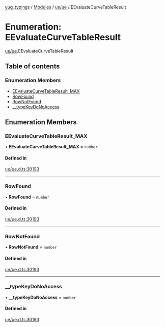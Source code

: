[yug_typings](../README.md) / [Modules](../modules.md) / [ue/ue](../modules/ue_ue.md) / EEvaluateCurveTableResult

# Enumeration: EEvaluateCurveTableResult

[ue/ue](../modules/ue_ue.md).EEvaluateCurveTableResult

## Table of contents

### Enumeration Members

- [EEvaluateCurveTableResult\_MAX](ue_ue.EEvaluateCurveTableResult.md#eevaluatecurvetableresult_max)
- [RowFound](ue_ue.EEvaluateCurveTableResult.md#rowfound)
- [RowNotFound](ue_ue.EEvaluateCurveTableResult.md#rownotfound)
- [\_\_typeKeyDoNoAccess](ue_ue.EEvaluateCurveTableResult.md#__typekeydonoaccess)

## Enumeration Members

### EEvaluateCurveTableResult\_MAX

• **EEvaluateCurveTableResult\_MAX** = `number`

#### Defined in

[ue/ue.d.ts:30193](https://github.com/YugMetaverse/yug_typings/blob/b7d9b19/ue/ue.d.ts#L30193)

___

### RowFound

• **RowFound** = `number`

#### Defined in

[ue/ue.d.ts:30193](https://github.com/YugMetaverse/yug_typings/blob/b7d9b19/ue/ue.d.ts#L30193)

___

### RowNotFound

• **RowNotFound** = `number`

#### Defined in

[ue/ue.d.ts:30193](https://github.com/YugMetaverse/yug_typings/blob/b7d9b19/ue/ue.d.ts#L30193)

___

### \_\_typeKeyDoNoAccess

• **\_\_typeKeyDoNoAccess** = `number`

#### Defined in

[ue/ue.d.ts:30193](https://github.com/YugMetaverse/yug_typings/blob/b7d9b19/ue/ue.d.ts#L30193)
